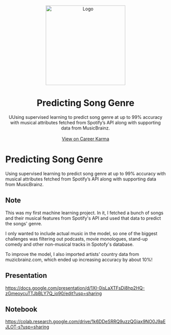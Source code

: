 <!-- PROJECT LOGO -->
<br />
<p align="center">
  <a href="https://github.com/github_username/repo_name">
    <img src="images/spotify_logo.png" alt="Logo" width="250" height="250">
  </a>

  <h1 align="center">Predicting Song Genre</h1>

  <p align="center">
    UUsing supervised learning to predict song genre at up to 99% accuracy with musical attributes fetched from Spotify’s API along with supporting data from MusicBrainz.
    <br />
    <br />
    <a href="https://careerkarma.com/discussions/projects/predicting-song-genre-776">View on Career Karma</a>
    <br />
  </p>
</p>

# Predicting Song Genre
Using supervised learning to predict song genre at up to 99% accuracy with musical attributes fetched from Spotify’s API along with supporting data from MusicBrainz.

## Note
This was my first machine learning project. In it, I fetched a bunch of songs and their musical features from Spotify's API and used that data to predict the songs' genre.

I only wanted to include actual music in the model, so one of the biggest challenges was filtering out podcasts, movie monologues, stand-up comedy and other non-musical tracks in Spotofy's database.

To improve the model, I also imported artists' country data from muzicbrainz.com, which ended up increasing accuracy by about 10%!

## Presentation
https://docs.google.com/presentation/d/1XI-0isLaXTFsDi8hp2HQ-zGmeoycuTTJbBLY7Q_io90/edit?usp=sharing

## Notebook
https://colab.research.google.com/drive/1k6DDeSRRQ9uzzQGiax9NO0J9aEJLOT-s?usp=sharing
